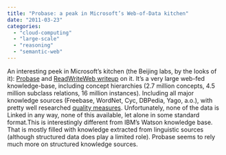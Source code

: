 ```yaml
---
title: "Probase: a peak in Microsoft’s Web-of-Data kitchen"
date: "2011-03-23"
categories: 
  - "cloud-computing"
  - "large-scale"
  - "reasoning"
  - "semantic-web"
---
```


An interesting peek in Microsoft’s kitchen (the Beijing labs, by the looks of it): [Probase](http://research.microsoft.com/en-us/projects/probase/) and [ReadWriteWeb writeup](http://www.readwriteweb.com/cloud/2011/03/microsoft-research-watch-ai-nosql-big-data.php) on it. It’s a very large web-fed knowledge-base, including concept hierarchies (2.7 million concepts, 4.5 million subclass relations, 16 million instances). Including all major knowledge sources (Freebase, WordNet, Cyc, DBPedia, Yago, a.o.), with pretty well researched [quality measures](http://haixun.olidu.com/probase/experiments.htm). Unfortunately, none of the data is Linked in any way, none of this available, let alone in some standard format.This is interestingly different from IBM’s Watson knowledge base. That is mostly filled with knowledge extracted from linguistic sources (although structured data does play a limited role). Probase seems to rely much more on structured knowledge sources.
